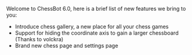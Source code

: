 Welcome to ChessBot 6.0, here is a brief list of new features we bring to you:

- Introduce chess gallery, a new place for all your chess games
- Support for hiding the coordinate axis to gain a larger chessboard (Thanks to volckra)
- Brand new chess page and settings page
